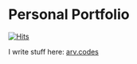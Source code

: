 # Personal Portfolio
[![Hits](https://hits.seeyoufarm.com/api/count/incr/badge.svg?url=https%3A%2F%2Fgithub.com%2Faravinds-arv%2Faravinds-arv.github.io&count_bg=%235863E2&title_bg=%23555555&icon=&icon_color=%23E7E7E7&title=hits&edge_flat=false)](https://hits.seeyoufarm.com)

I write stuff here: [arv.codes](https://arv.codes/)
